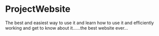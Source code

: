 # ProjectWebsite
The best and easiest way to use it and learn how to use it and efficiently working and get to know about it......the best website ever...
